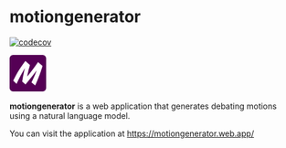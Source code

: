 # motiongenerator
[![codecov](https://codecov.io/gh/talgatomarov/motiongenerator/branch/master/graph/badge.svg?token=SI5X8TNZKL)](https://codecov.io/gh/talgatomarov/motiongenerator)

<img src="./assets/motiongenerator.png"  width="64" height="64" /> 

**motiongenerator** is a web application that generates debating motions using a natural language model. 

You can visit the application at https://motiongenerator.web.app/
